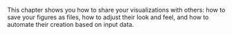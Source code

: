 This chapter shows you how to share your visualizations with others: how to save your figures as files, how to adjust their look and feel, and how to automate their creation based on input data.